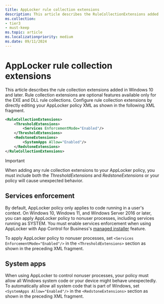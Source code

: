 ```yaml
---
title: AppLocker rule collection extensions
description: This article describes the RuleCollectionExtensions added in Windows 10.
ms.collection:
- tier3
- must-keep
ms.topic: article
ms.localizationpriority: medium
ms.date: 09/11/2024
---
```


# AppLocker rule collection extensions

This article describes the rule collection extensions added in Windows 10 and later. Rule collection extensions are optional features available only for the EXE and DLL rule collections. Configure rule collection extensions by directly editing your AppLocker policy XML as shown in the following XML fragment.

```xml
<RuleCollectionExtensions>
    <ThresholdExtensions>
        <Services EnforcementMode="Enabled"/>
    </ThresholdExtensions>
    <RedstoneExtensions>
        <SystemApps Allow="Enabled"/>
    </RedstoneExtensions>
</RuleCollectionExtensions>
```

> [!IMPORTANT]
> When adding any rule collection extensions to your AppLocker policy, you must include both the *ThresholdExtensions* and *RedstoneExtensions* or your policy will cause unexpected behavior.

## Services enforcement

By default, AppLocker policy only applies to code running in a user's context. On Windows 10, Windows 11, and Windows Server 2016 or later, you can apply AppLocker policy to nonuser processes, including services running as SYSTEM. You must enable services enforcement when using AppLocker with App Control for Business's [managed installer](../design/configure-authorized-apps-deployed-with-a-managed-installer.md) feature.

To apply AppLocker policy to nonuser processes, set ``<Services EnforcementMode="Enabled"/>`` in the ``<ThresholdExtensions>`` section as shown in the preceding XML fragment.

## System apps

When using AppLocker to control nonuser processes, your policy must allow all Windows system code or your device might behave unexpectedly. To automatically allow all system code that is part of Windows, set ``<SystemApps Allow="Enabled"/>`` in the ``<RedstoneExtensions>`` section as shown in the preceding XML fragment.
